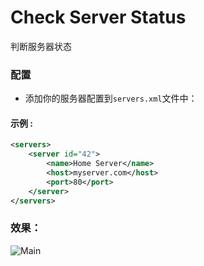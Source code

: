 # Check Server Status

判断服务器状态

### 配置

- 添加你的服务器配置到`servers.xml`文件中：

#### 示例 :

```xml
<servers>
	<server id="42">
		<name>Home Server</name>
		<host>myserver.com</host>
		<port>80</port>
	</server>
</servers>
``` 

### 效果：

![Main](https://github.com/p1rox/Check-Server-Status/raw/master/img/main.png)
